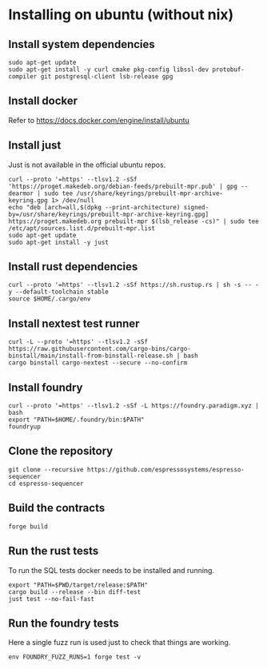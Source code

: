 # Installing on ubuntu (without nix)

<!-- Note that all lines that start with four spaces will be executed in the CI -->

## Install system dependencies

    sudo apt-get update
    sudo apt-get install -y curl cmake pkg-config libssl-dev protobuf-compiler git postgresql-client lsb-release gpg

## Install docker

Refer to https://docs.docker.com/engine/install/ubuntu

## Install just

Just is not available in the official ubuntu repos.

    curl --proto '=https' --tlsv1.2 -sSf 'https://proget.makedeb.org/debian-feeds/prebuilt-mpr.pub' | gpg --dearmor | sudo tee /usr/share/keyrings/prebuilt-mpr-archive-keyring.gpg 1> /dev/null
    echo "deb [arch=all,$(dpkg --print-architecture) signed-by=/usr/share/keyrings/prebuilt-mpr-archive-keyring.gpg] https://proget.makedeb.org prebuilt-mpr $(lsb_release -cs)" | sudo tee /etc/apt/sources.list.d/prebuilt-mpr.list
    sudo apt-get update
    sudo apt-get install -y just

## Install rust dependencies

    curl --proto '=https' --tlsv1.2 -sSf https://sh.rustup.rs | sh -s -- -y --default-toolchain stable
    source $HOME/.cargo/env

## Install nextest test runner

    curl -L --proto '=https' --tlsv1.2 -sSf https://raw.githubusercontent.com/cargo-bins/cargo-binstall/main/install-from-binstall-release.sh | bash
    cargo binstall cargo-nextest --secure --no-confirm

## Install foundry

    curl --proto '=https' --tlsv1.2 -sSf -L https://foundry.paradigm.xyz | bash
    export "PATH=$HOME/.foundry/bin:$PATH"
    foundryup

## Clone the repository

    git clone --recursive https://github.com/espressosystems/espresso-sequencer
    cd espresso-sequencer

## Build the contracts

    forge build

## Run the rust tests

To run the SQL tests docker needs to be installed and running.

    export "PATH=$PWD/target/release:$PATH"
    cargo build --release --bin diff-test
    just test --no-fail-fast

## Run the foundry tests

Here a single fuzz run is used just to check that things are working.

    env FOUNDRY_FUZZ_RUNS=1 forge test -v
